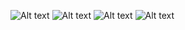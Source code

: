 ![Alt text](Screenshot/screenshotUCP1/Screenshot%202025-05-15%20212117.png)
![Alt text](Screenshot/screenshotUCP1/Screenshot%202025-05-15%20212129.png)
![Alt text](Screenshot/screenshotUCP1/Screenshot%202025-05-15%20212140.png)
![Alt text](Screenshot/screenshotUCP1/Screenshot%202025-05-15%20212153.png)


